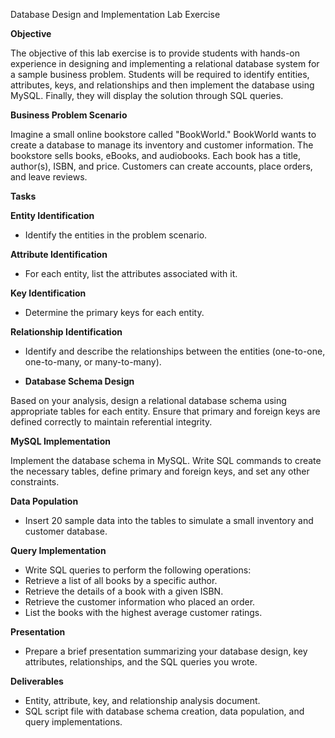 Database Design and Implementation Lab Exercise

**Objective**

The objective of this lab exercise is to provide students with hands-on experience in designing and implementing a relational database system for a sample business problem. Students will be required to identify entities, attributes, keys, and relationships and then implement the database using MySQL. Finally, they will display the solution through SQL queries.

**Business Problem Scenario**

Imagine a small online bookstore called "BookWorld." BookWorld wants to create a database to manage its inventory and customer information. The bookstore sells books, eBooks, and audiobooks. Each book has a title, author(s), ISBN, and price. Customers can create accounts, place orders, and leave reviews.

**Tasks**

**Entity Identification**
- Identify the entities in the problem scenario.

**Attribute Identification**
- For each entity, list the attributes associated with it.

**Key Identification**
- Determine the primary keys for each entity.

**Relationship Identification**

- Identify and describe the relationships between the entities (one-to-one, one-to-many, or many-to-many).

- **Database Schema Design**

Based on your analysis, design a relational database schema using appropriate tables for each entity. Ensure that primary and foreign keys are defined correctly to maintain referential integrity.

**MySQL Implementation**

Implement the database schema in MySQL. Write SQL commands to create the necessary tables, define primary and foreign keys, and set any other constraints.

**Data Population**

- Insert 20 sample data into the tables to simulate a small inventory and customer database.

**Query Implementation**
- Write SQL queries to perform the following operations:
- Retrieve a list of all books by a specific author.
- Retrieve the details of a book with a given ISBN.
- Retrieve the customer information who placed an order. 
- List the books with the highest average customer ratings.

**Presentation**
- Prepare a brief presentation summarizing your database design, key attributes, relationships, and the SQL queries you wrote.

**Deliverables**
- Entity, attribute, key, and relationship analysis document.
- SQL script file with database schema creation, data population, and query implementations.
